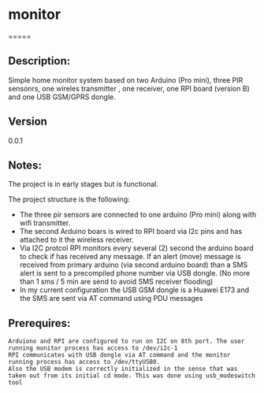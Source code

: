 # monitor
=====

Description:
------------
Simple home monitor system based on two Arduino (Pro mini),  three PIR sensonrs, one wireles transmitter , one receiver, one RPI board (version B) and one USB GSM/GPRS dongle.

Version
-----------

0.0.1  

Notes:
-----

The project is in early stages but is functional.

The project structure is the following:

- The three pir sensors are connected to one arduino (Pro mini) along with wifi transmitter.
- The second Arduino boars is wired to RPI board via I2c pins and has attached to it the wireless receiver.
- Via I2C protcol RPI monitors every several (2) second the arduino board to check if has received any message. If an alert (move) message is received from primary arduino (via second arduino board) than a SMS alert is sent to a precompiled phone number via USB dongle. 
(No more than 1 sms / 5 min are send to avoid SMS receiver flooding)
- In my current configuration the USB GSM dongle is a Huawei E173 and the SMS are sent via AT command using PDU messages


Prerequires:
-----

	Arduiono and RPI are configured to run on I2C on 8th port. The user running monitor process has access to /dev/i2c-1
	RPI communicates with USB dongle via AT command and the monitor running process has access to /dev/ttyUSB0. 
	Also the USB modem is correctly initialized in the sense that was taken out from its initial cd mode. This was done using usb_modeswitch tool